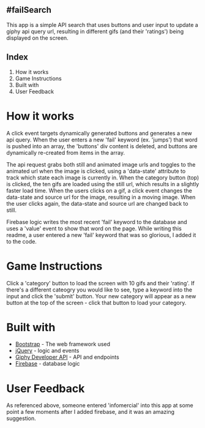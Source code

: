 ## #failSearch
This app is a simple API search that uses buttons and user input to update a giphy api query url, resulting in different gifs (and their 'ratings') being displayed on the screen.

## Index
1. How it works
2. Game Instructions
3. Built with
4. User Feedback

# How it works
A click event targets dynamically generated buttons and generates a new api query. When the user enters a new 'fail' keyword (ex. 'jumps') that word is pushed into an array, the 'buttons' div content is deleted, and buttons are dynamically re-created from items in the array.

The api request grabs both still and animated image urls and toggles to the animated url when the image is clicked, using a 'data-state' attribute to track which state each image is currently in. When the category button (top) is clicked, the ten gifs are loaded using the still url, which results in a slightly faster load time. When the users clicks on a gif, a click event changes the data-state and source url for the image, resulting in a moving image. When the user clicks again, the data-state and source url are changed back to still.

Firebase logic writes the most recent 'fail' keyword to the database and uses a 'value' event to show that word on the page.
While writing this readme, a user entered a new 'fail' keyword that was so glorious, I added it to the code.

# Game Instructions
Click a 'category' button to load the screen with 10 gifs and their 'rating'. If there's a different cateogry you would like to see, type a keyword into the input and click the 'submit' button. Your new category will appear as a new button at the top of the screen - click that button to load your category. 
 
# Built with
* [Bootstrap](https://getbootstrap.com/) - The web framework used
* [jQuery](https://jquery.com/) - logic and events
* [Giphy Developer API](https://developers.giphy.com/docs/api/#quick-start-guide) - API and endpoints
* [Firebase](https://firebase.google.com/) - database logic

 
# User Feedback
As referenced above, someone entered 'infomercial' into this app at some point a few moments after I added firebase, and it was an amazing suggestion.
